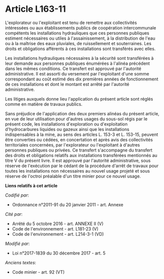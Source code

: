 # Article L163-11

L'explorateur ou l'exploitant est tenu de remettre aux collectivités intéressées ou aux établissements publics de coopération
intercommunale compétents les installations hydrauliques que ces personnes publiques estiment nécessaires ou utiles à
l'assainissement, à la distribution de l'eau ou à la maîtrise des eaux pluviales, de ruissellement et souterraines. Les
droits et obligations afférents à ces installations sont transférés avec elles.

Les installations hydrauliques nécessaires à la sécurité sont transférées à leur demande aux personnes publiques énumérées à
l'alinéa précédent dans les mêmes conditions. Ce transfert est approuvé par l'autorité administrative. Il est assorti du
versement par l'exploitant d'une somme correspondant au coût estimé des dix premières années de fonctionnement de ces
installations et dont le montant est arrêté par l'autorité administrative.

Les litiges auxquels donne lieu l'application du présent article sont réglés comme en matière de travaux publics.

Sans préjudice de l'application des deux premiers alinéas du présent article, en vue de leur utilisation pour d'autres usages
du sous-sol régis par le présent code, les installations d'exploration ou d'exploitation d'hydrocarbures liquides ou gazeux
ainsi que les installations indispensables à la mine, au sens des articles L. 153-3 et L. 153-15, peuvent être converties ou
cédées, en concertation et après avis des collectivités territoriales concernées, par l'explorateur ou l'exploitant à
d'autres personnes publiques ou privées. Ce transfert s'accompagne du transfert des droits et obligations relatifs aux
installations transférées mentionnés au titre V du présent livre. Il est approuvé par l'autorité administrative, sous réserve
de l'exécution par le cédant de la procédure d'arrêt de travaux pour toutes les installations non nécessaires au nouvel usage
projeté et sous réserve de l'octroi préalable d'un titre minier pour ce nouvel usage.

**Liens relatifs à cet article**

_Codifié par_:

  - Ordonnance n°2011-91 du 20 janvier 2011 - art. Annexe

_Cité par_:

  - Arrêté du 5 octobre 2016 - art. ANNEXE II (V)
  - Code de l'environnement - art. L181-23 (V)
  - Code de l'environnement - art. L214-3-1 (VD)

_Modifié par_:

  - Loi n°2017-1839 du 30 décembre 2017 - art. 5

_Anciens textes_:

  - Code minier - art. 92 (VT)
